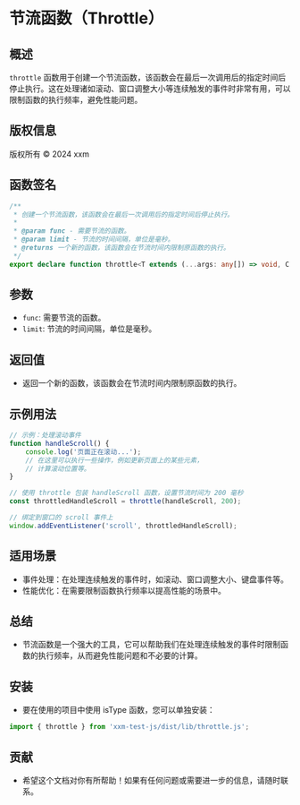 # 节流函数（Throttle）

## 概述

`throttle` 函数用于创建一个节流函数，该函数会在最后一次调用后的指定时间后停止执行。这在处理诸如滚动、窗口调整大小等连续触发的事件时非常有用，可以限制函数的执行频率，避免性能问题。

## 版权信息

版权所有 © 2024 xxm

## 函数签名

```typescript
/**
 * 创建一个节流函数，该函数会在最后一次调用后的指定时间后停止执行。
 * 
 * @param func - 需要节流的函数。
 * @param limit - 节流的时间间隔，单位是毫秒。
 * @returns 一个新的函数，该函数会在节流时间内限制原函数的执行。
 */
export declare function throttle<T extends (...args: any[]) => void, C extends {} = any>(func: T, limit: number): (this: C, ...args: Parameters<T>) => void;
```

## 参数

- `func`: 需要节流的函数。
- `limit`: 节流的时间间隔，单位是毫秒。

## 返回值

- 返回一个新的函数，该函数会在节流时间内限制原函数的执行。

## 示例用法

```js
// 示例：处理滚动事件
function handleScroll() {
    console.log('页面正在滚动...');
    // 在这里可以执行一些操作，例如更新页面上的某些元素，
    // 计算滚动位置等。
}

// 使用 throttle 包装 handleScroll 函数，设置节流时间为 200 毫秒
const throttledHandleScroll = throttle(handleScroll, 200);

// 绑定到窗口的 scroll 事件上
window.addEventListener('scroll', throttledHandleScroll);
```

## 适用场景

- 事件处理：在处理连续触发的事件时，如滚动、窗口调整大小、键盘事件等。
- 性能优化：在需要限制函数执行频率以提高性能的场景中。

## 总结

- 节流函数是一个强大的工具，它可以帮助我们在处理连续触发的事件时限制函数的执行频率，从而避免性能问题和不必要的计算。

## 安装
- 要在使用的项目中使用 isType 函数，您可以单独安装：
```js
import { throttle } from 'xxm-test-js/dist/lib/throttle.js';
```

## 贡献
- 希望这个文档对你有所帮助！如果有任何问题或需要进一步的信息，请随时联系。